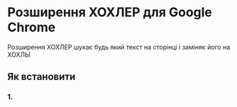 # Розширення ХОХЛЕР для Google Chrome

Розширення ХОХЛЕР шукає будь який текст на сторінці і заміняє його на ХОХЛЫ

## Як встановити

### 1. 
